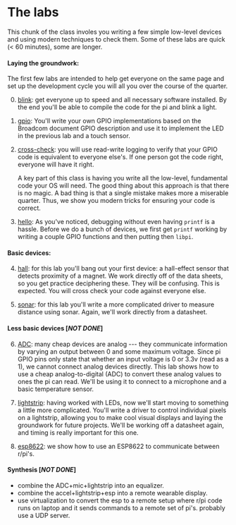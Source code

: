 # The labs

This chunk of the class involes you writing a few simple low-level
devices and using modern techniques to check them.  Some of these labs
are quick (< 60 minutes), some are longer.

#### Laying the groundwork:

  The first few labs are intended to help get everyone on the same page and set up the
  development cycle you will all you over the course of the quarter.

  0. [blink](0-blink/): get everyone up to speed and all necessary
     software installed.  By the end you'll be able to compile the code
     for the pi and blink a light.

  1. [gpio](1-gpio/): You'll write your own
     GPIO implementations based on the Broadcom document GPIO description
     and use it to implement the LED in the previous lab and a touch
     sensor.

  2. [cross-check](2-cross-check/): you will use read-write logging
     to verify that your GPIO code is equivalent to everyone else's.
     If one person got the code right, everyone will have it right.

     A key part of this class is having you write all the low-level,
     fundamental code your OS will need.  The good thing about this
     approach is that there is no magic.  A bad thing is that a single
     mistake makes more a miserable quarter.  Thus, we show you modern
     tricks for ensuring your code is correct.

  3. [hello](3-hello/): As you've noticed, debugging without even having
     `printf` is a hassle.  Before we do a bunch of devices, we first
     get `printf` working by writing a couple GPIO functions and then
     putting then `libpi`.

#### Basic devices:

  4. [hall](4-hall-effect/):  for this lab you'll bang out your first
     device: a hall-effect sensor that detects proximity of a magnet.
     We work directly off of the data sheets, so you get practice
     deciphering these.    They will be confusing.  This is expected.
     You will cross check your code against everyone else.

  5. [sonar](5-sonar/): for this lab you'll write a more complicated
     driver to measure distance using sonar.  Again, we'll work directly
     from a datasheet.

#### Less basic devices [***NOT DONE***]

  6. [ADC](7-adc/): many cheap devices are analog --- they communicate
     information by varying an output between 0 and some maximum voltage.
     Since pi GPIO pins only state that whether an input voltage is 0
     or 3.3v (read as a 1), we cannot connect analog devices directly.
     This lab shows how to use a cheap analog-to-digital (ADC) to convert
     these analog values to ones the pi can read. We'll be using it to connect to
     a microphone and a basic temperature sensor.

  7. [lightstrip](6-ws2812b/): having worked with LEDs, now we'll start
     moving to something a little more complicated. You'll write a driver
     to control individual pixels on a lightstrip, allowing you to make
     cool visual displays and laying the groundwork for future projects.
     We'll be working off a datasheet again, and timing is really important
     for this one.

  8. [esp8622](8-esp): we show how to use an ESP8622 to communicate
     between r/pi's.

#### Synthesis [***NOT DONE***]
  - combine the ADC+mic+lightstrip into an equalizer.
  - combine the accel+lightstrip+esp into a remote wearable display.
  - use virtualization to convert the esp to a remote setup where r/pi code runs on 
    laptop and it sends commands to a remote set of pi's.  probably use a UDP server.
